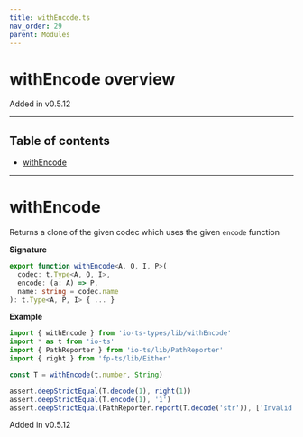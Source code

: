 ```yaml
---
title: withEncode.ts
nav_order: 29
parent: Modules
---
```


# withEncode overview

Added in v0.5.12

---

<h2 class="text-delta">Table of contents</h2>

- [withEncode](#withencode)

---

# withEncode

Returns a clone of the given codec which uses the given `encode` function

**Signature**

```ts
export function withEncode<A, O, I, P>(
  codec: t.Type<A, O, I>,
  encode: (a: A) => P,
  name: string = codec.name
): t.Type<A, P, I> { ... }
```

**Example**

```ts
import { withEncode } from 'io-ts-types/lib/withEncode'
import * as t from 'io-ts'
import { PathReporter } from 'io-ts/lib/PathReporter'
import { right } from 'fp-ts/lib/Either'

const T = withEncode(t.number, String)

assert.deepStrictEqual(T.decode(1), right(1))
assert.deepStrictEqual(T.encode(1), '1')
assert.deepStrictEqual(PathReporter.report(T.decode('str')), ['Invalid value "str" supplied to : number'])
```

Added in v0.5.12
